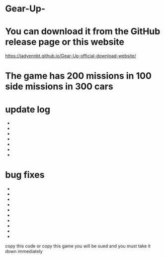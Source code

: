 # Gear-Up-


# You can download it from the GitHub release page or this website 



https://jadyennbt.github.io/Gear-Up-official-download-website/



# The game has 200 missions in 100 side missions in 300 cars

# update log
-
-
-
-
-
-
-







# bug fixes
-
-
-
-
-
-
-
-
-
-








copy this code or copy this game you will be sued and you must take it down immediately
